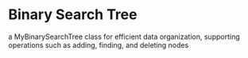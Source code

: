 # Binary Search Tree
 a MyBinarySearchTree class for efficient data organization, supporting operations such as adding, finding, and deleting nodes
